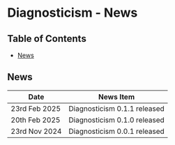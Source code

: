 # Diagnosticism - News <!-- omit in toc -->

## Table of Contents <!-- omit in toc -->

- [News](#news)


## News

| Date           | News Item                                                                        |
| -------------- | -------------------------------------------------------------------------------- |
| 23rd Feb 2025  | Diagnosticism 0.1.1 released                                                     |
| 20th Feb 2025  | Diagnosticism 0.1.0 released                                                     |
| 23rd Nov 2024  | Diagnosticism 0.0.1 released                                                     |


<!-- ########################### end of file ########################### -->
